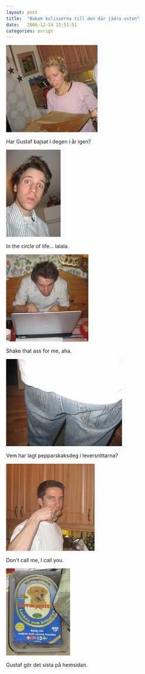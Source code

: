```yaml
---
layout: post
title:  "Bakom kulisserna till den där jädra osten"
date:   2006-12-24 22:51:51
categories: ovrigt
---
```


![Kulisser 1](/img/ovrigt/2006/1.jpg)

Har Gustaf bajsat i degen i år igen?

![Kulisser 2](/img/ovrigt/2006/2.jpg)

In the circle of life... lalala.

![Kulisser 3](/img/ovrigt/2006/3.jpg)

Shake that ass for me, aha.

![Kulisser 4](/img/ovrigt/2006/4.jpg)

Vem har lagt pepparskaksdeg i leversnittarna?

![Kulisser 5](/img/ovrigt/2006/5.jpg)

Don't call me, I call you.

![Kulisser 6](/img/ovrigt/2006/6.jpg)

Gustaf gör det sista på hemsidan.
